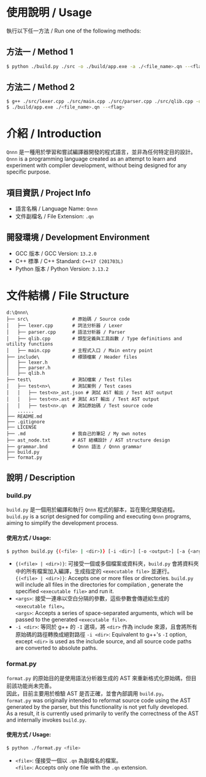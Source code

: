 # 使用說明 / Usage
執行以下任一方法 / Run one of the following methods:

## 方法一 / Method 1
```sh
$ python ./build.py ./src -o ./build/app.exe -a ./<file_name>.qn --<flag>
```

## 方法二 / Method 2
```sh
$ g++ ./src/lexer.cpp ./src/main.cpp ./src/parser.cpp ./src/qlib.cpp -o ./build/app.exe
$ ./build/app.exe ./<file_name>.qn --<flag>
```

# 介紹 / Introduction
`Qnnn` 是一種用於學習和嘗試編譯器開發的程式語言，並非為任何特定目的設計。  
`Qnnn` is a programming language created as an attempt to learn and experiment with compiler development, without being designed for any specific purpose.

## 項目資訊 / Project Info
- 語言名稱 / Language Name: `Qnnn`  
- 文件副檔名 / File Extension: `.qn`

## 開發環境 / Development Environment
- GCC 版本 / GCC Version: `13.2.0`  
- C++ 標準 / C++ Standard: `C++17 (201703L)`
- Python 版本 / Python Version: `3.13.2`

# 文件結構 / File Structure
```
d:\Qnnn\
├── src\                # 原始碼 / Source code
│   ├── lexer.cpp       # 詞法分析器 / Lexer
│   ├── parser.cpp      # 語法分析器 / Parser
│   ├── qlib.cpp        # 類型定義與工具函數 / Type definitions and utility functions
│   ├── main.cpp        # 主程式入口 / Main entry point
├── include\            # 標頭檔案 / Header files
│   ├── lexer.h
│   ├── parser.h
│   ├── qlib.h
├── test\               # 測試檔案 / Test files
│   ├── test<n>\        # 測試案例 / Test cases
│   │   ├── test<n>_ast.json # 測試 AST 輸出 / Test AST output
│   │   ├── test<n>.ast # 測試 AST 輸出 / Test AST output
│   │   ├── test<n>.qn  # 測試原始碼 / Test source code
│   ......
├── README.md
├── .gitignore
├── LICENSE
├── .md                 # 我自己的筆記 / My own notes
├── ast_node.txt        # AST 結構設計 / AST structure design
├── grammar.bnd         # Qnnn 語法 / Qnnn grammar
├── build.py
├── format.py
```
## 說明 / Description
### build.py
`build.py` 是一個用於編譯和執行 `Qnnn` 程式的腳本，旨在簡化開發過程。  
`build.py` is a script designed for compiling and executing `Qnnn` programs, aiming to simplify the development process.

#### 使用方式 / Usage:
```sh
$ python build.py {(<file> | <dir>)} [-i <dir>] [-o <output>] [-a {<arg>}]
```
- `{(<file> | <dir>)}`: 可接受一個或多個檔案或資料夾，`build.py` 會將資料夾中的所有檔案加入編譯，生成指定的 `<executable file>` 並運行。  
  `{(<file> | <dir>)}`: Accepts one or more files or directories. `build.py` will include all files in the directories for compilation , generate the specified `<executable file>` and run it.
- `<args>`: 接受一連串以空白分隔的參數，這些參數會傳遞給生成的 `<executable file>`。  
  `<args>`: Accepts a series of space-separated arguments, which will be passed to the generated `<executable file>`.
- `-i <dir>`: 等同於 g++ 的 `-I` 選項，將 `<dir>` 作為 include 來源，且會將所有原始碼的路徑轉換成絕對路徑
  `-i <dir>`: Equivalent to g++'s `-I` option, except `<dir>` is used as the include source, and all source code paths are converted to absolute paths.

### format.py
`format.py` 的原始目的是使用語法分析器生成的 AST 來重新格式化原始碼，但目前該功能尚未完善。  
因此，目前主要用於檢驗 AST 是否正確，並會內部調用 `build.py`。  
`format.py` was originally intended to reformat source code using the AST generated by the parser, but this functionality is not yet fully developed.  
As a result, it is currently used primarily to verify the correctness of the AST and internally invokes `build.py`.

#### 使用方式 / Usage:
```sh
$ python ./format.py <file>
```
- `<file>`: 僅接受一個以 `.qn` 為副檔名的檔案。  
  `<file>`: Accepts only one file with the `.qn` extension.
